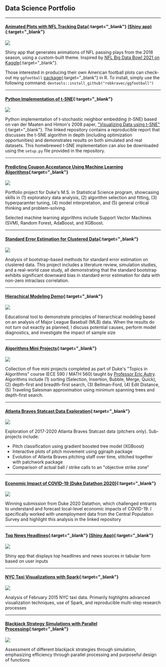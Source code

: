 &nbsp;
## Data Science Portfolio
<!---
### Fall 2020 
--->
---
#### [Animated Plots with NFL Tracking Data](https://github.com/robkravec/NFL-Animations){:target="_blank"} [(Shiny app)](https://rob-kravec.shinyapps.io/nfl_dash/?_ga=2.31077759.1555428265.1607526203-871994235.1607526203){:target="_blank"}

<img src="images/NFL_animation.gif?raw=true"/>

Shiny app that generates animations of NFL passing plays from the 2018 season,
using a custom-built theme. 
Inspired by [NFL Big Data Bowl 2021 on Kaggle](https://www.kaggle.com/c/nfl-big-data-bowl-2021){:target="_blank"}.

Those interested in producing their own American football plots can check-out my
`ggfootball` [package](https://github.com/robkravec/ggfootball){:target="_blank"} in R. To install, simply
use the following command: `devtools::install_github("robkravec/ggfootball")`

---
#### [Python Implementation of t-SNE](https://github.com/robkravec/t-SNE-Implementation){:target="_blank"}

<img src="images/Steps3.png?raw=true"/>

Python implementation of t-stochastic neighbor embedding (t-SNE) based on van der Maaten and Hinton's 2008 paper, ["Visualizing Data using t-SNE"](https://www.jmlr.org/papers/volume9/vandermaaten08a/vandermaaten08a.pdf){:target="_blank"}. The linked 
repository contains a reproducible report that discusses the t-SNE algorithm in depth (including optimization opportunities) and demonstrates results on both simulated and real datasets. This homebrewed t-SNE implementation can also be downloaded using the `setup.py` file provided in the repository.

---
#### [Predicting Coupon Acceptance Using Machine Learning Algorithms](https://github.com/robkravec/Coupon-Classification/tree/main){:target="_blank"}

<img src="images/Ada_accuracy_vs_depth_website.png?raw=true"/>

Portfolio project for Duke's M.S. in Statistical Science program, showcasing skills 
in (1) exploratory data analysis, (2) algorithm selection and fitting, 
(3) hyperparamter tuning, (4) model interpretation, and 
(5) general critical thinking and problem-solving.

Selected machine learning algorithms include Support Vector Machines (SVM), Random
Forest, AdaBoost, and XGBoost.

---
#### [Standard Error Estimation for Clustered Data](https://github.com/robkravec/Clustered-Data-Standard-Error-Estimation){:target="_blank"}

<img src="images/clusters.png?raw=true"/>

Analysis of bootstrap-based methods for standard error estimation on clustered data. This project includes a literature review, simulation studies, and a real-world case study, all demonstrating that the standard bootstrap exhibits significant downward bias in standard error estimation for data with non-zero intraclass correlation.

---
#### [Hierachical Modeling Demo](https://github.com/robkravec/Hierarchical-Modeling-Demo){:target="_blank"}

<img src="images/hierarchical_anim_plt.gif?raw=true"/>

Educational tool to demonstrate principles of hierarchical modeling based on an analysis of Major
League Baseball (MLB) data. When the results do not turn out exactly as planned, I discuss potential causes, 
perform model diagnostics, and investigate the impact of sample size

---
#### [Algorithms Mini Projects](https://github.com/robkravec/Algorithms-mini-projects){:target="_blank"}

<img src="images/Solved_maze.png?raw=true"/>

Collection of five mini projects completed as part of Duke's "Topics in Algorithms" course (ECE 590 / MATH 560) taught by [Professor Eric Autry](https://www.ericautry.com). Algorithms include (1) sorting (Selection, Insertion, Bubble, Merge, Quick), (2) depth-first and breadth-first search, (3) Bellman-Ford, (4) Edit Distance, (5) Traveling Salesman approximation using minimum spanning trees and depth-first search.

---
#### [Atlanta Braves Statcast Data Exploration](https://github.com/robkravec/Atlanta-Braves-Pitching){:target="_blank"}

<img src="images/fried_arsenal.png?raw=true"/>

Exploration of 2017-2020 Atlanta Braves Statcast data (pitchers only). Sub-projects include:

- Pitch classification using gradient boosted tree model (XGBoost)
- Interactive plots of pitch movement using ggiraph package
- Evolution of Atlanta Braves pitching staff over time, stitched together with patchwork package
- Comparison of actual ball / strike calls to an "objective strike zone"

---
#### [Economic Impact of COVID-19 (Duke Datathon 2020)](https://github.com/robkravec/2020-Duke-Datathon){:target="_blank"}

<img src="images/Datathon_Fresno.png?raw=true"/>

Winning submission from Duke 2020 Datathon, which challenged entrants to 
understand and forecast local-level economic impacts of COVID-19. I specifically
worked with unemployment data from the Central Population Survey and highlight
this analysis in the linked repository

---
#### [Top News Headlines](https://github.com/robkravec/News-App){:target="_blank"} [(Shiny App)](https://rob-kravec.shinyapps.io/news/?_ga=2.31077759.1555428265.1607526203-871994235.1607526203){:target="_blank"}

<img src="images/News.png?raw=true"/>

Shiny app that displays top headlines and news sources in tabular form based 
on user inputs

---
#### [NYC Taxi Visualizations with Spark](https://github.com/robkravec/NYC-Taxi-Data){:target="_blank"}

<img src="images/Yellow_Dropoff.png?raw=true"/>

Analysis of February 2015 NYC taxi data. Primarily highlights advanced 
visualization techniques, use of Spark, and reproducible multi-step research 
processes

---
#### [Blackjack Strategy Simulations with Parallel Processing](https://github.com/robkravec/Blackjack-simulations){:target="_blank"}

<img src="images/Blackjack.jpg?raw=true"/>

Assessment of different blackjack strategies through simulation, emphasizing
efficiency through parallel processing and purposeful design of functions
